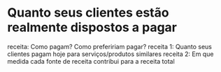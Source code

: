 # Quanto seus clientes estão realmente dispostos a pagar

receita: Como pagam? Como prefeririam pagar?
receita 1: Quanto seus clientes pagam hoje para serviços/produtos similares
receita 2: Em que medida cada fonte de receita contribui para a receita total